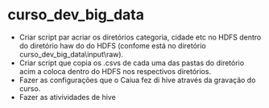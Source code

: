 # curso_dev_big_data

<!-- Tod do -->

* Criar script par acriar os diretórios categoria, cidade etc no HDFS dentro do diretório haw do do HDFS (confome está no diretório curso_dev_big_data\input\raw).
* Criar script que copia os .csvs de cada uma das pastas do diretório acim a coloca dentro do HDFS nos respectivos diretórios.
* Fazer as configurações que o Caiua fez di hive através da gravação do curso.
* Fazer as ativividades de hive